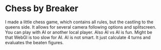 # Chess by Breaker
 I made a little chess game, which contains all rules, but the castling to the queens side. It allows for several camera following options and splitscreen. You can play with AI or another local player. Also AI vs AI is fun. Might be that WebGl is too slow for AI. AI is not smart. It just calculate 4 turns and evaluates the beaten figures.
